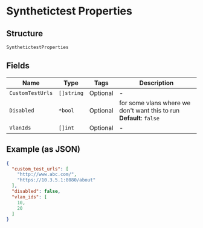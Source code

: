 
# Synthetictest Properties

## Structure

`SynthetictestProperties`

## Fields

| Name | Type | Tags | Description |
|  --- | --- | --- | --- |
| `CustomTestUrls` | `[]string` | Optional | - |
| `Disabled` | `*bool` | Optional | for some vlans where we don't want this to run<br>**Default**: `false` |
| `VlanIds` | `[]int` | Optional | - |

## Example (as JSON)

```json
{
  "custom_test_urls": [
    "http://www.abc.com/",
    "https://10.3.5.1:8080/about"
  ],
  "disabled": false,
  "vlan_ids": [
    10,
    20
  ]
}
```

